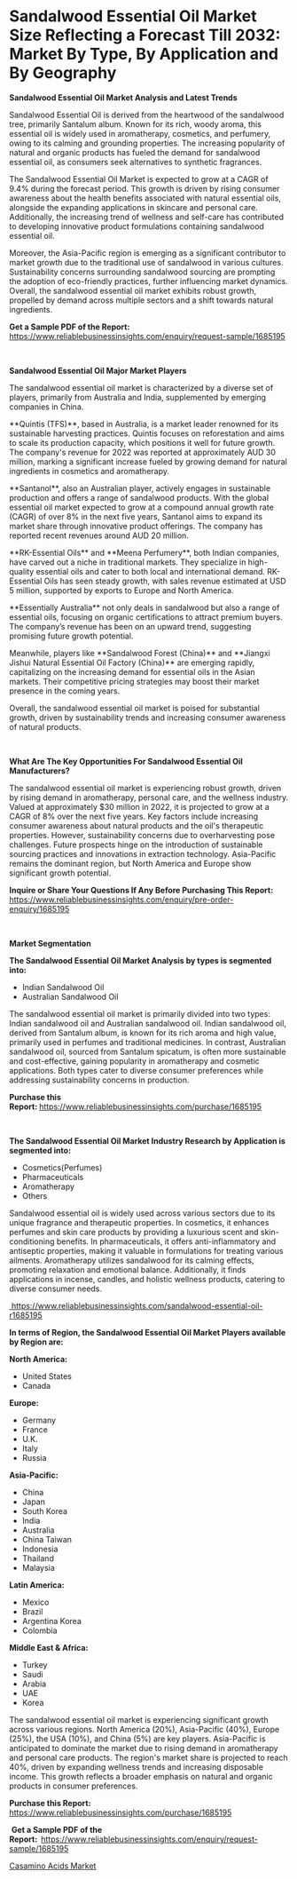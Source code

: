 <p><h1>Sandalwood Essential Oil Market Size Reflecting a Forecast Till 2032: Market By Type, By Application and By Geography</h1></p><p><strong>Sandalwood Essential Oil Market Analysis and Latest Trends</strong></p>
<p><p>Sandalwood Essential Oil is derived from the heartwood of the sandalwood tree, primarily Santalum album. Known for its rich, woody aroma, this essential oil is widely used in aromatherapy, cosmetics, and perfumery, owing to its calming and grounding properties. The increasing popularity of natural and organic products has fueled the demand for sandalwood essential oil, as consumers seek alternatives to synthetic fragrances.</p><p>The Sandalwood Essential Oil Market is expected to grow at a CAGR of 9.4% during the forecast period. This growth is driven by rising consumer awareness about the health benefits associated with natural essential oils, alongside the expanding applications in skincare and personal care. Additionally, the increasing trend of wellness and self-care has contributed to developing innovative product formulations containing sandalwood essential oil.</p><p>Moreover, the Asia-Pacific region is emerging as a significant contributor to market growth due to the traditional use of sandalwood in various cultures. Sustainability concerns surrounding sandalwood sourcing are prompting the adoption of eco-friendly practices, further influencing market dynamics. Overall, the sandalwood essential oil market exhibits robust growth, propelled by demand across multiple sectors and a shift towards natural ingredients.</p></p>
<p><strong>Get a Sample PDF of the Report:&nbsp;</strong> <a href="https://www.reliablebusinessinsights.com/enquiry/request-sample/1685195?utm_campaign=2840&utm_medium=2&utm_source=Github&utm_content=ia&utm_term=02042025&utm_id=sandalwood-essential-oil">https://www.reliablebusinessinsights.com/enquiry/request-sample/1685195</a></p>
<p>&nbsp;</p>
<p><strong>Sandalwood Essential Oil Major Market Players</strong></p>
<p><p>The sandalwood essential oil market is characterized by a diverse set of players, primarily from Australia and India, supplemented by emerging companies in China. </p><p>**Quintis (TFS)**, based in Australia, is a market leader renowned for its sustainable harvesting practices. Quintis focuses on reforestation and aims to scale its production capacity, which positions it well for future growth. The company's revenue for 2022 was reported at approximately AUD 30 million, marking a significant increase fueled by growing demand for natural ingredients in cosmetics and aromatherapy.</p><p>**Santanol**, also an Australian player, actively engages in sustainable production and offers a range of sandalwood products. With the global essential oil market expected to grow at a compound annual growth rate (CAGR) of over 8% in the next five years, Santanol aims to expand its market share through innovative product offerings. The company has reported recent revenues around AUD 20 million.</p><p>**RK-Essential Oils** and **Meena Perfumery**, both Indian companies, have carved out a niche in traditional markets. They specialize in high-quality essential oils and cater to both local and international demand. RK-Essential Oils has seen steady growth, with sales revenue estimated at USD 5 million, supported by exports to Europe and North America.</p><p>**Essentially Australia** not only deals in sandalwood but also a range of essential oils, focusing on organic certifications to attract premium buyers. The company’s revenue has been on an upward trend, suggesting promising future growth potential.</p><p>Meanwhile, players like **Sandalwood Forest (China)** and **Jiangxi Jishui Natural Essential Oil Factory (China)** are emerging rapidly, capitalizing on the increasing demand for essential oils in the Asian markets. Their competitive pricing strategies may boost their market presence in the coming years.</p><p>Overall, the sandalwood essential oil market is poised for substantial growth, driven by sustainability trends and increasing consumer awareness of natural products.</p></p>
<p>&nbsp;</p>
<p><strong>What Are The Key Opportunities For Sandalwood Essential Oil Manufacturers?</strong></p>
<p><p>The sandalwood essential oil market is experiencing robust growth, driven by rising demand in aromatherapy, personal care, and the wellness industry. Valued at approximately $30 million in 2022, it is projected to grow at a CAGR of 8% over the next five years. Key factors include increasing consumer awareness about natural products and the oil's therapeutic properties. However, sustainability concerns due to overharvesting pose challenges. Future prospects hinge on the introduction of sustainable sourcing practices and innovations in extraction technology. Asia-Pacific remains the dominant region, but North America and Europe show significant growth potential.</p></p>
<p><strong>Inquire or Share Your Questions If Any Before Purchasing This Report:</strong> <a href="https://www.reliablebusinessinsights.com/enquiry/pre-order-enquiry/1685195?utm_campaign=2840&utm_medium=2&utm_source=Github&utm_content=ia&utm_term=02042025&utm_id=sandalwood-essential-oil">https://www.reliablebusinessinsights.com/enquiry/pre-order-enquiry/1685195</a></p>
<p>&nbsp;</p>
<p><strong>Market Segmentation</strong></p>
<p><strong>The Sandalwood Essential Oil Market Analysis by types is segmented into:</strong></p>
<p><ul><li>Indian Sandalwood Oil</li><li>Australian Sandalwood Oil</li></ul></p>
<p><p>The sandalwood essential oil market is primarily divided into two types: Indian sandalwood oil and Australian sandalwood oil. Indian sandalwood oil, derived from Santalum album, is known for its rich aroma and high value, primarily used in perfumes and traditional medicines. In contrast, Australian sandalwood oil, sourced from Santalum spicatum, is often more sustainable and cost-effective, gaining popularity in aromatherapy and cosmetic applications. Both types cater to diverse consumer preferences while addressing sustainability concerns in production.</p></p>
<p><strong>Purchase this Report:&nbsp;</strong><a href="https://www.reliablebusinessinsights.com/purchase/1685195?utm_campaign=2840&utm_medium=2&utm_source=Github&utm_content=ia&utm_term=02042025&utm_id=sandalwood-essential-oil">https://www.reliablebusinessinsights.com/purchase/1685195</a></p>
<p>&nbsp;</p>
<p><strong>The Sandalwood Essential Oil Market Industry Research by Application is segmented into:</strong></p>
<p><ul><li>Cosmetics(Perfumes)</li><li>Pharmaceuticals</li><li>Aromatherapy</li><li>Others</li></ul></p>
<p><p>Sandalwood essential oil is widely used across various sectors due to its unique fragrance and therapeutic properties. In cosmetics, it enhances perfumes and skin care products by providing a luxurious scent and skin-conditioning benefits. In pharmaceuticals, it offers anti-inflammatory and antiseptic properties, making it valuable in formulations for treating various ailments. Aromatherapy utilizes sandalwood for its calming effects, promoting relaxation and emotional balance. Additionally, it finds applications in incense, candles, and holistic wellness products, catering to diverse consumer needs.</p></p>
<p><a href="https://www.reliablebusinessinsights.com/sandalwood-essential-oil-r1685195?utm_campaign=2840&utm_medium=2&utm_source=Github&utm_content=ia&utm_term=02042025&utm_id=sandalwood-essential-oil">&nbsp;https://www.reliablebusinessinsights.com/sandalwood-essential-oil-r1685195</a></p>
<p><strong>In terms of Region, the Sandalwood Essential Oil Market Players available by Region are:</strong></p>
<p>
    <p> <strong> North America: </strong>
        <ul>
            <li>United States</li>
            <li>Canada</li>
        </ul>
        </p> 
    <p> <strong> Europe: </strong>
        <ul>
            <li>Germany</li>
            <li>France</li>
            <li>U.K.</li>
            <li>Italy</li>
            <li>Russia</li>
        </ul>
        </p> 
    <p> <strong> Asia-Pacific: </strong>
        <ul>
            <li>China</li>
            <li>Japan</li>
            <li>South Korea</li>
            <li>India</li>
            <li>Australia</li>
            <li>China Taiwan</li>
            <li>Indonesia</li>
            <li>Thailand</li>
            <li>Malaysia</li>
        </ul>
        </p> 
    <p> <strong> Latin America: </strong>
        <ul>
            <li>Mexico</li>
            <li>Brazil</li>
            <li>Argentina Korea</li>
            <li>Colombia</li>
        </ul>
        </p> 
    <p> <strong> Middle East & Africa: </strong>
        <ul>
            <li>Turkey</li>
            <li>Saudi</li>
            <li>Arabia</li>
            <li>UAE</li>
            <li>Korea</li>
        </ul>
    </p>
    </p>
<p><p>The sandalwood essential oil market is experiencing significant growth across various regions. North America (20%), Asia-Pacific (40%), Europe (25%), the USA (10%), and China (5%) are key players. Asia-Pacific is anticipated to dominate the market due to rising demand in aromatherapy and personal care products. The region's market share is projected to reach 40%, driven by expanding wellness trends and increasing disposable income. This growth reflects a broader emphasis on natural and organic products in consumer preferences.</p></p>
<p><strong>Purchase this Report: </strong><a href="https://www.reliablebusinessinsights.com/purchase/1685195?utm_campaign=2840&utm_medium=2&utm_source=Github&utm_content=ia&utm_term=02042025&utm_id=sandalwood-essential-oil">https://www.reliablebusinessinsights.com/purchase/1685195</a></p>
<p>&nbsp;<strong>Get a Sample PDF of the Report:&nbsp;&nbsp;</strong><a href="https://www.reliablebusinessinsights.com/enquiry/request-sample/1685195?utm_campaign=2840&utm_medium=2&utm_source=Github&utm_content=ia&utm_term=02042025&utm_id=sandalwood-essential-oil">https://www.reliablebusinessinsights.com/enquiry/request-sample/1685195</a></p>
<p><strong></strong></p>
<p><p><a href="https://github.com/tszkintruca/Market-Research-Report-List-1/blob/main/casamino-acids-market.md?utm_campaign=2840&utm_medium=2&utm_source=Github&utm_content=ia&utm_term=02042025&utm_id=sandalwood-essential-oil">Casamino Acids Market</a></p></p>